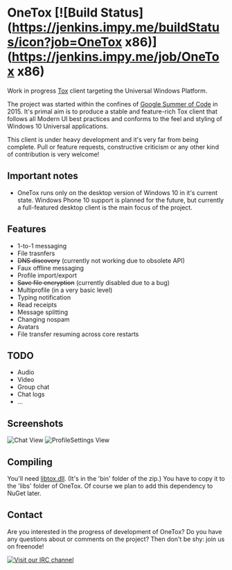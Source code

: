 # OneTox [![Build Status](https://jenkins.impy.me/buildStatus/icon?job=OneTox x86)](https://jenkins.impy.me/job/OneTox x86)
Work in progress [Tox](https://tox.chat/) client targeting the Universal Windows Platform.

The project was started within the confines of [Google Summer of Code](https://www.google-melange.com/) in 2015. It's primal aim is to produce a stable and feature-rich Tox client that follows all Modern UI best practices and conforms to the feel and styling of Windows 10 Universal applications.

This client is under heavy development and it's very far from being complete. Pull or feature requests, constructive criticism or any other kind of contribution is very welcome!

## Important notes
* OneTox runs only on the desktop version of Windows 10 in it's current state. Windows Phone 10 support is planned for the future, but currently a full-featured desktop client is the main focus of the project.

## Features
* 1-to-1 messaging
* File trasnfers
* ~~DNS discovery~~ (currently not working due to obsolete API)
* Faux offline messaging
* Profile import/export
* ~~Save file encryption~~ (currently disabled due to a bug)
* Multiprofile (in a very basic level)
* Typing notification
* Read receipts
* Message splitting
* Changing nospam
* Avatars
* File transfer resuming across core restarts

## TODO
* Audio
* Video
* Group chat
* Chat logs
* ...

## Screenshots
![Chat View](https://raw.githubusercontent.com/uruk/OneTox/master/screenshots/ChatView.png)
![ProfileSettings View](https://raw.githubusercontent.com/uruk/OneTox/master/screenshots/SettingsView.png)

## Compiling
You'll need [libtox.dll](https://build.tox.chat/view/libtoxcore/job/libtoxcore_build_windows_x86_shared_release/). (It's in the 'bin' folder of the zip.) You have to copy it to the 'libs' folder of OneTox. Of course we plan to add this dependency to NuGet later.

## Contact
Are you interested in the progress of development of OneTox? Do you have any questions about or comments on the project? Then don't be shy: join us on freenode!

[![Visit our IRC channel](https://kiwiirc.com/buttons/irc.freenode.net/tox-windows.png)](https://kiwiirc.com/client/irc.freenode.net/#tox-windows)
